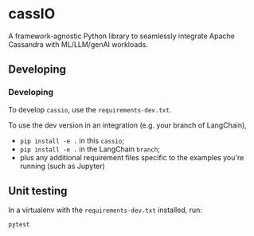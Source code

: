 # cassIO

A framework-agnostic Python library to seamlessly integrate Apache Cassandra with ML/LLM/genAI workloads.

## Developing

### Developing

To develop `cassio`, use the `requirements-dev.txt`.

To use the dev version in an integration (e.g. your branch of LangChain),

- `pip install -e .` in this `cassio`;
- `pip install -e .` in the LangChain `branch`;
- plus any additional requirement files specific to the examples you're running (such as Jupyter)

## Unit testing

In a virtualenv with the `requirements-dev.txt` installed, run:

`pytest`
